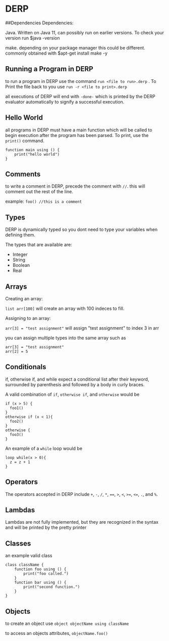 # DERP

##Dependencies
Dependencies:

Java. Written on Java 11, can possibly run on earlier versions. To check your version run $java -version

make. depending on your package manager this could be different. commonly obtained with $apt-get install make -y

## Running a Program in DERP
to run a program in DERP use the command `run <file to run>.derp` . To Print the file back to you use `run -r <file to print>.derp`

all executions of DERP will end with `-done-` which is printed by the DERP evaluator automatically to signify a successful execution.

## Hello World
all programs in DERP must have a main function which will be called to begin execution after the program has been parsed.
To print, use the `print()` command.
```
function main using () {
	print("hello world")
}
```

## Comments
to write a comment in DERP, precede the comment with `//`. this will comment out the rest of the line.

example:
`foo() //this is a comment`
## Types
DERP is dynamically typed so you dont need to type your variables when defining them.

The types that are available are:
- Integer
- String
- Boolean
- Real

## Arrays
Creating an array:

`list arr[100]` will create an array with 100 indeces to fill.

Assigning to an array:

`arr[3] = "test assignment"` will assign "test assignment" to index 3 in arr

you can assign multiple types into the same array such as

```
arr[3] = "test assignment"
arr[2] = 5
 ```


## Conditionals
if, otherwise if, and while expect a conditional list after their keyword, surrounded by parenthesis and followed by a body in curly braces.

A valid combination of `if`, `otherwise if`, and `otherwise`  would be
```
if (x > 5) {
  foo1()
}
otherwise if (x < 1){
  foo2()
}
otherwise {
  foo3()
}
```

An example of a `while` loop would be
```
loop while(x > 0){
  z = z + 1
}
```


## Operators
The operators accepted in DERP include `+`, `-`, `/`, `*`, `==`, `>`, `<`, `>=`, `<=`, `.`, and `%`.

## Lambdas
Lambdas are not fully implemented, but they are recognized in the syntax and will be printed by the pretty printer

## Classes
an example valid class
```
class className {
	function foo using () {
		print("foo called.")
	}
	function bar using () {
		print("second function.")
	}
}
```

## Objects
to create an object use 
`object objectName using className`

to access an objects attributes, 
`objectName.foo()`


